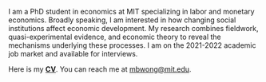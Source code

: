 I am a PhD student in economics at MIT specializing in labor and monetary economics. Broadly speaking, I am interested in how changing social institutions affect economic development. My research combines fieldwork, quasi-experimental evidence, and economic theory to reveal the mechanisms underlying these processes. I am on the 2021-2022 academic job market and available for interviews. 

Here is my __[CV](http://economics.mit.edu/grad/mbwong/cv)__. You can reach me at [mbwong@mit.edu](mbwong@mit.edu). 
